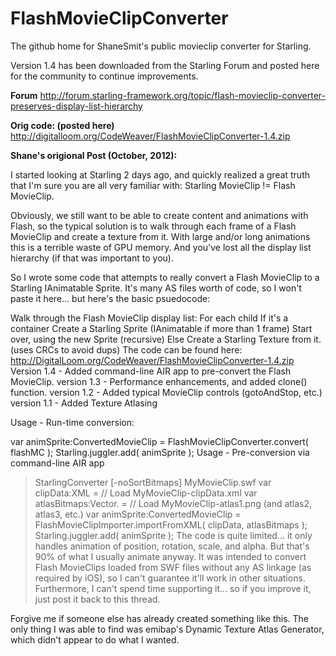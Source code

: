 FlashMovieClipConverter
=======================

The github home for ShaneSmit's public movieclip converter for Starling.

Version 1.4 has been downloaded from the Starling Forum and posted here for the community to continue improvements.

**Forum**
http://forum.starling-framework.org/topic/flash-movieclip-converter-preserves-display-list-hierarchy

**Orig code: (posted here)**
http://digitalloom.org/CodeWeaver/FlashMovieClipConverter-1.4.zip

**Shane's origional Post (October, 2012):**


I started looking at Starling 2 days ago, and quickly realized a great truth that I'm sure you are all very familiar with: Starling MovieClip != Flash MovieClip.

Obviously, we still want to be able to create content and animations with Flash, so the typical solution is to walk through each frame of a Flash MovieClip and create a texture from it. With large and/or long animations this is a terrible waste of GPU memory. And you've lost all the display list hierarchy (if that was important to you).

So I wrote some code that attempts to really convert a Flash MovieClip to a Starling IAnimatable Sprite. It's many AS files worth of code, so I won't paste it here... but here's the basic psuedocode:

Walk through the Flash MovieClip display list:
    For each child
        If it's a container
            Create a Starling Sprite (IAnimatable if more than 1 frame)
            Start over, using the new Sprite (recursive)
        Else
            Create a Starling Texture from it. (uses CRCs to avoid dups)
The code can be found here: http://DigitalLoom.org/CodeWeaver/FlashMovieClipConverter-1.4.zip
Version 1.4 - Added command-line AIR app to pre-convert the Flash MovieClip.
version 1.3 - Performance enhancements, and added clone() function.
version 1.2 - Added typical MovieClip controls (gotoAndStop, etc.)
version 1.1 - Added Texture Atlasing

Usage - Run-time conversion:

var animSprite:ConvertedMovieClip = FlashMovieClipConverter.convert( flashMC );
Starling.juggler.add( animSprite );
Usage - Pre-conversion via command-line AIR app

> StarlingConverter [-noSortBitmaps] MyMovieClip.swf
var clipData:XML = // Load MyMovieClip-clipData.xml
var atlasBitmaps:Vector.<BitmapData> = // Load MyMovieClip-atlas1.png (and atlas2, atlas3, etc.)
var animSprite:ConvertedMovieClip = FlashMovieClipImporter.importFromXML( clipData, atlasBitmaps );
Starling.juggler.add( animSprite );
The code is quite limited... it only handles animation of position, rotation, scale, and alpha. But that's 90% of what I usually animate anyway. It was intended to convert Flash MovieClips loaded from SWF files without any AS linkage (as required by iOS), so I can't guarantee it'll work in other situations. Furthermore, I can't spend time supporting it... so if you improve it, just post it back to this thread.

Forgive me if someone else has already created something like this. The only thing I was able to find was emibap's Dynamic Texture Atlas Generator, which didn't appear to do what I wanted.
